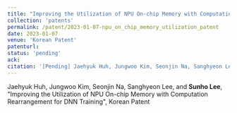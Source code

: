 ```yaml
---
title: "Improving the Utilization of NPU On-chip Memory with Computation Rearrangement for DNN Training"
collection: 'patents'
permalink: /patent/2023-01-07-npu_on_chip_memory_utilization_patent
date: 2023-01-07
venue: 'Korean Patent'
patenturl:
status: 'pending'
ack:
citation: '[Pending] Jaehyuk Huh, Jungwoo Kim, Seonjin Na, Sanghyeon Lee, and Sunho Lee, &quot;Improving the Utilization of NPU On-chip Memory with Computation Rearrangement for DNN Training&quot;, Korean Patent'
---
```

Jaehyuk Huh, Jungwoo Kim, Seonjin Na, Sanghyeon Lee, and **Sunho Lee**, &quot;Improving the Utilization of NPU On-chip Memory with Computation Rearrangement for DNN Training&quot;, Korean Patent
